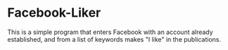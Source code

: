 # Facebook-Liker
 This is a simple program that enters Facebook with an account already established, and from a list of keywords makes "I like" in the publications.

